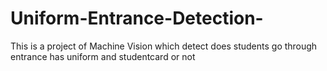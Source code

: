 # Uniform-Entrance-Detection-
This is a project of Machine Vision which detect does students go through entrance has uniform and studentcard or not

